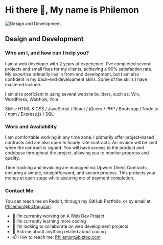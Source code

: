 # Hi there 👋, My name is Philemon
![Design and Development](https://github.com/LaShihon/LaShihon/assets/148841107/8a550999-d06f-4cbe-b33a-c52e84a36008)

## Design and Development

### Who am I, and how can I help you?

I am a web developer with 2 years of experience. I've completed several projects and small fixes for my clients, achieving a 90% satisfaction rate. My expertise primarily lies in front-end development, but I am also confident in my back-end development skills. Some of the skills I have mastered include:


I am also proficient in using several website builders, such as: Wix, WordPress, Webflow, Yola

Skills: HTML & CSS / JavaScript / React / jQuery / PHP / Bootstrap / Node.js / npm / Express.js / SQL

### Work and Availability

I am comfortable working in any time zone. I primarily offer project-based contracts and am also open to hourly rate contracts. An invoice will be sent when the contract is signed. You will have access to the product and codebase throughout the project, allowing you to monitor progress and quality.

Time tracking and invoicing are managed via Upwork Direct Contracts, ensuring a simple, straightforward, and secure process. This protects your money at each stage while assuring me of payment completion.

### Contact Me

You can reach me on Reddit, through my GitHub Portfolio, or by email at Philemon@biztog.com.


- 🔭 I’m currently working on A Web Dev Project 
- 🌱 I’m currently learning more coding  
- 👯 I’m looking to collaborate on web development projects  
- 💬 Ask me about anything related about coding 
- 📫 How to reach me: Philemon@biztog.com 


